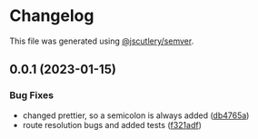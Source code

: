 # Changelog

This file was generated using [@jscutlery/semver](https://github.com/jscutlery/semver).

## 0.0.1 (2023-01-15)


### Bug Fixes

* changed prettier, so a semicolon is always added ([db4765a](https://github.com/NiclasHaderer/luftschloss/commit/db4765a612c410801f8121f5d6e627c151ea32c6))
* route resolution bugs and added tests ([f321adf](https://github.com/NiclasHaderer/luftschloss/commit/f321adf6b179c2ebbf4abfd95a7ea52a5b26b557))
